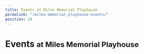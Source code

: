 ```yaml
---
title: Events at Miles Memorial Playhouse
permalink: "/miles-memorial-playhouse-events/"
position: 10
---
```


Events <small>at Miles Memorial Playhouse</small>
==========================================

<ol
  class="events"
  data-events-locations="Miles Memorial Playhouse">
</ol>
<script src="/assets/js/events.js"></script>
